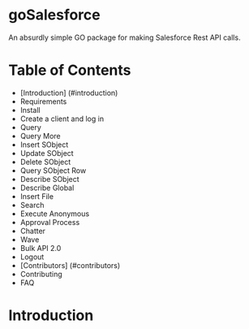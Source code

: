 # goSalesforce
An absurdly simple GO package for making Salesforce Rest API calls.

# Table of Contents
* [Introduction] (#introduction)
* Requirements
* Install
* Create a client and log in
* Query
* Query More
* Insert SObject
* Update SObject
* Delete SObject
* Query SObject Row
* Describe SObject
* Describe Global
* Insert File
* Search
* Execute Anonymous
* Approval Process
* Chatter
* Wave
* Bulk API 2.0
* Logout
* [Contributors] (#contributors)
* Contributing
* FAQ

# Introduction
